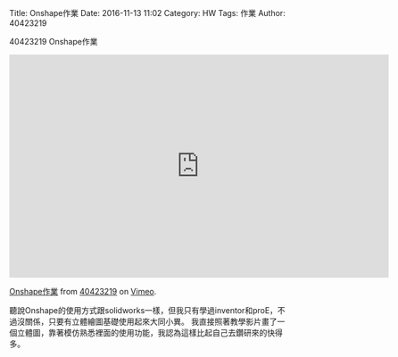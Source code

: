 Title: Onshape作業
Date: 2016-11-13 11:02
Category: HW
Tags: 作業
Author: 40423219

40423219 Onshape作業


<!-- PELICAN_END_SUMMARY -->

<iframe src="https://player.vimeo.com/video/191337938" width="680" height="400" frameborder="0" webkitallowfullscreen mozallowfullscreen allowfullscreen></iframe>
<p><a href="https://vimeo.com/191337938">Onshape作業</a> from <a href="https://vimeo.com/user47671379">40423219</a> on <a href="https://vimeo.com">Vimeo</a>.</p>

<p>聽說Onshape的使用方式跟solidworks一樣，但我只有學過inventor和proE，不過沒關係，只要有立體繪圖基礎使用起來大同小異。
我直接照著教學影片畫了一個立體圖，靠著模仿熟悉裡面的使用功能，我認為這樣比起自己去鑽研來的快得多。</p>
